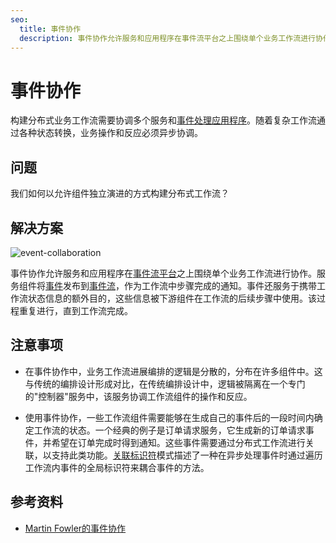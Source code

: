 ```yaml
---
seo:
  title: 事件协作
  description: 事件协作允许服务和应用程序在事件流平台之上围绕单个业务工作流进行协作
---
```


# 事件协作

构建分布式业务工作流需要协调多个服务和[事件处理应用程序](../event-processing/event-processing-application.md)。随着复杂工作流通过各种状态转换，业务操作和反应必须异步协调。

## 问题

我们如何以允许组件独立演进的方式构建分布式工作流？

## 解决方案
![event-collaboration](../img/event-collaboration.svg)

事件协作允许服务和应用程序在[事件流平台](../event-stream/event-streaming-platform.md)之上围绕单个业务工作流进行协作。服务组件将[事件](../event/event.md)发布到[事件流](../event-stream/event-stream.md)，作为工作流中步骤完成的通知。事件还服务于携带工作流状态信息的额外目的，这些信息被下游组件在工作流的后续步骤中使用。该过程重复进行，直到工作流完成。

## 注意事项

* 在事件协作中，业务工作流进展编排的逻辑是分散的，分布在许多组件中。这与传统的编排设计形成对比，在传统编排设计中，逻辑被隔离在一个专门的"控制器"服务中，该服务协调工作流组件的操作和反应。

* 使用事件协作，一些工作流组件需要能够在生成自己的事件后的一段时间内确定工作流的状态。一个经典的例子是订单请求服务，它生成新的订单请求事件，并希望在订单完成时得到通知。这些事件需要通过分布式工作流进行关联，以支持此类功能。[关联标识符](../event/correlation-identifier.md)模式描述了一种在异步处理事件时通过遍历工作流内事件的全局标识符来耦合事件的方法。

## 参考资料

* [Martin Fowler的事件协作](https://martinfowler.com/eaaDev/EventCollaboration.html)
